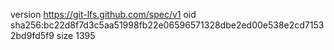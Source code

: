 version https://git-lfs.github.com/spec/v1
oid sha256:bc22d8f7d3c5aa51998fb22e06596571328dbe2ed00e538e2cd71532bd9fd5f9
size 1395
